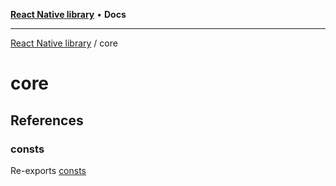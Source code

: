 [**React Native library**](../index.md) • **Docs**

***

[React Native library](../modules.md) / core

# core

## References

### consts

Re-exports [consts](consts/variables/consts.md)
